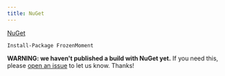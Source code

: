 ```yaml
---
title: NuGet
---
```


[NuGet](http://www.nuget.org/)

```
Install-Package FrozenMoment
```

**WARNING: we haven't published a build with NuGet yet.**  If you need this,
please [open an issue](https://github.com/WhoopInc/frozen-moment/issues/new) to
let us know.  Thanks!
